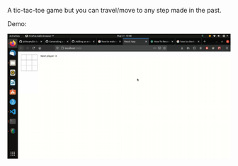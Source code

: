 A tic-tac-toe game but you can travel/move to any step made in the past.

Demo:

![The Game Demo Gif](https://raw.githubusercontent.com/jshiwam/tic-tac-travel/master/public/tic-tac-travel.gif)
